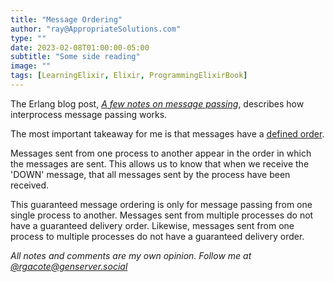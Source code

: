 ```yaml
---
title: "Message Ordering"
author: "ray@AppropriateSolutions.com"
type: ""
date: 2023-02-08T01:00:00-05:00
subtitle: "Some side reading"
image: ""
tags: [LearningElixir, Elixir, ProgrammingElixirBook]
---
```


The Erlang blog post, _[A few notes on message passing](https://www.erlang.org/blog/message-passing/)_,
describes how interprocess message passing works.

The most important takeaway for me is that messages have a [defined order](https://www.erlang.org/doc/apps/erts/communication.html#passing-of-signals).

<!--more-->

Messages sent from one process to another appear in the order in which the messages are sent.
This allows us to know that when we receive the 'DOWN' message, that all messages sent by the process have been received.

This guaranteed message ordering is only for message passing from one single process to another.
Messages sent from multiple processes do not have a guaranteed delivery order.
Likewise, messages sent from one process to multiple processes do not have a guaranteed delivery order.


_All notes and comments are my own opinion. Follow me at [@rgacote@genserver.social](https://genserver.social/rgacote)_
